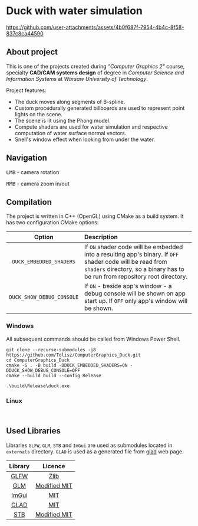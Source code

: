 ﻿# Duck with water simulation

https://github.com/user-attachments/assets/4b0f687f-7954-4b4c-8f58-837c8ca44590

## About project 

This is one of the projects created during *"Computer Graphics 2"* course, specialty **CAD/CAM systems design** of degree in *Computer Science and Information Systems* at *Warsaw University of Technology*. 

Project features: 

- The duck moves along segments of B-spline.
- Custom procedurally generated billboards are used to represent point lights on the scene.
- The scene is lit using the Phong model.
- Compute shaders are used for water simulation and respective computation of water surface normal vectors.
- Snell's window effect when looking from under the water. 

## Navigation 

<kbd>LMB</kbd> - camera rotation

<kbd>RMB</kbd> - camera zoom in/out

## Compilation 

The project is written in C++ (OpenGL) using CMake as a build system. It has two configuration CMake options: 

| Option | Description | 
| :---:         |     :---      |
| `DUCK_EMBEDDED_SHADERS`   | If `ON` shader code will be embedded into a resulting app's binary. If `OFF` shader code will be read from `shaders` directory, so a binary has to be run from repository root directory.      |
| `DUCK_SHOW_DEBUG_CONSOLE` | If `ON` - beside app's window - a debug console will be shown on app start up. If `OFF` only app's window will be shown.        |

### Windows 

All subsequent commands should be called from Windows Power Shell.

```
git clone --recurse-submodules -j8 https://github.com/Tolisz/ComputerGraphics_Duck.git
cd ComputerGraphics_Duck
cmake -S . -B build -DDUCK_EMBEDDED_SHADERS=ON -DDUCK_SHOW_DEBUG_CONSOLE=OFF
cmake --build build --config Release
```

```
.\build\Release\duck.exe
```

### Linux

```
```

```
```

## Used Libraries

Libraries `GLFW`, `GLM`, `STB` and `ImGui` are used as submodules located in `externals` directory. `GLAD` is used as a generated file from [glad](https://glad.dav1d.de/) web page. 

| Library | Licence |
| :---:   | :---:   |
| [GLFW](https://github.com/glfw/glfw) | [Zlib](https://github.com/glfw/glfw?tab=Zlib-1-ov-file#readme) |
| [GLM](https://github.com/g-truc/glm) | [Modified MIT](https://github.com/g-truc/glm?tab=License-1-ov-file#readme)|
| [ImGui](https://github.com/ocornut/imgui) | [MIT](https://github.com/ocornut/imgui?tab=MIT-1-ov-file#readme)| 
| [GLAD](https://github.com/Dav1dde/glad) | [MIT](https://github.com/Dav1dde/glad?tab=License-1-ov-file#readme) | 
| [STB](https://github.com/nothings/stb) | [Modified MIT](https://github.com/nothings/stb?tab=License-1-ov-file#readme) | 

